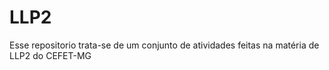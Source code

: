 # LLP2
Esse repositorio trata-se de um conjunto de atividades feitas na matéria de LLP2 do CEFET-MG
